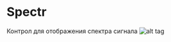 # Spectr
Контрол для отображения спектра сигнала
![alt tag](https://cloud.githubusercontent.com/assets/15142804/23631022/d2c346b8-02c5-11e7-8c1c-0e5b545abd75.png)
